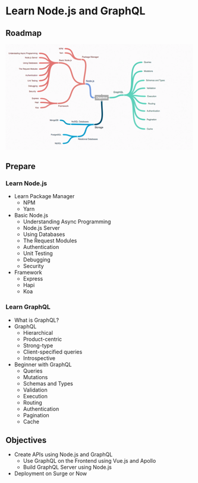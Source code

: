 # Learn Node.js and GraphQL

## Roadmap

![](screenshot.png)

## Prepare

### Learn Node.js

- Learn Package Manager
  + NPM
  + Yarn
- Basic Node.js
  + Understanding Async Programming
  + Node.js Server
  + Using Databases
  + The Request Modules
  + Authentication
  + Unit Testing
  + Debugging
  + Security
- Framework
  + Express
  + Hapi
  + Koa

### Learn GraphQL

- What is GraphQL?
- GraphQL
  + Hierarchical
  + Product-centric
  + Strong-type
  + Client-specified queries
  + Introspective
- Beginner with GraphQL
  + Queries
  + Mutations
  + Schemas and Types
  + Validation
  + Execution
  + Routing
  + Authentication
  + Pagination
  + Cache


## Objectives

- Create APIs using Node.js and GraphQL
  + Use GraphQL on the Frontend using Vue.js and Apollo
  + Build GraphQL Server using Node.js
- Deployment on Surge or Now


